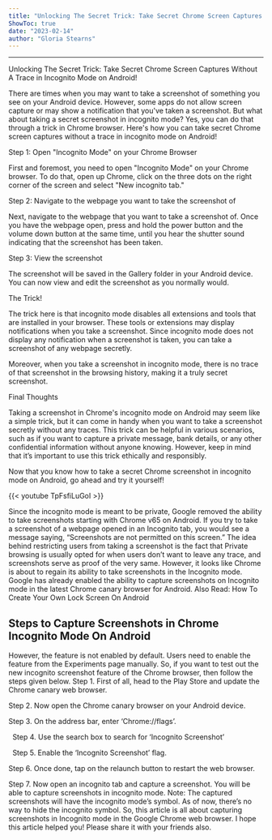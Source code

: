 ```yaml
---
title: "Unlocking The Secret Trick: Take Secret Chrome Screen Captures Without A Trace in Incognito Mode on Android!"
ShowToc: true 
date: "2023-02-14"
author: "Gloria Stearns"
---
```

*****
Unlocking The Secret Trick: Take Secret Chrome Screen Captures Without A Trace in Incognito Mode on Android!

There are times when you may want to take a screenshot of something you see on your Android device. However, some apps do not allow screen capture or may show a notification that you've taken a screenshot. But what about taking a secret screenshot in incognito mode? Yes, you can do that through a trick in Chrome browser. Here's how you can take secret Chrome screen captures without a trace in incognito mode on Android!

Step 1: Open "Incognito Mode" on your Chrome Browser

First and foremost, you need to open "Incognito Mode" on your Chrome browser. To do that, open up Chrome, click on the three dots on the right corner of the screen and select "New incognito tab."

Step 2: Navigate to the webpage you want to take the screenshot of

Next, navigate to the webpage that you want to take a screenshot of. Once you have the webpage open, press and hold the power button and the volume down button at the same time, until you hear the shutter sound indicating that the screenshot has been taken.

Step 3: View the screenshot

The screenshot will be saved in the Gallery folder in your Android device. You can now view and edit the screenshot as you normally would.

The Trick!

The trick here is that incognito mode disables all extensions and tools that are installed in your browser. These tools or extensions may display notifications when you take a screenshot. Since incognito mode does not display any notification when a screenshot is taken, you can take a screenshot of any webpage secretly.

Moreover, when you take a screenshot in incognito mode, there is no trace of that screenshot in the browsing history, making it a truly secret screenshot.

Final Thoughts

Taking a screenshot in Chrome's incognito mode on Android may seem like a simple trick, but it can come in handy when you want to take a screenshot secretly without any traces. This trick can be helpful in various scenarios, such as if you want to capture a private message, bank details, or any other confidential information without anyone knowing. However, keep in mind that it’s important to use this trick ethically and responsibly.

Now that you know how to take a secret Chrome screenshot in incognito mode on Android, go ahead and try it yourself!

{{< youtube TpFsfiLuGoI >}} 



Since the incognito mode is meant to be private, Google removed the ability to take screenshots starting with Chrome v65 on Android. If you try to take a screenshot of a webpage opened in an Incognito tab, you would see a message saying, “Screenshots are not permitted on this screen.”
The idea behind restricting users from taking a screenshot is the fact that Private browsing is usually opted for when users don’t want to leave any trace, and screenshots serve as proof of the very same.
However, it looks like Chrome is about to regain its ability to take screenshots in the Incognito mode. Google has already enabled the ability to capture screenshots on Incognito mode in the latest Chrome canary browser for Android.
Also Read: How To Create Your Own Lock Screen On Android

 
## Steps to Capture Screenshots in Chrome Incognito Mode On Android


However, the feature is not enabled by default. Users need to enable the feature from the Experiments page manually. So, if you want to test out the new incognito screenshot feature of the Chrome browser, then follow the steps given below.
Step 1. First of all, head to the Play Store and update the Chrome canary web browser.

Step 2. Now open the Chrome canary browser on your Android device.

Step 3. On the address bar, enter ‘Chrome://flags’.

 
Step 4. Use the search box to search for ‘Incognito Screenshot’

 
Step 5. Enable the ‘Incognito Screenshot’ flag.

Step 6. Once done, tap on the relaunch button to restart the web browser.

Step 7. Now open an incognito tab and capture a screenshot. You will be able to capture screenshots in incognito mode.
Note: The captured screenshots will have the incognito mode’s symbol. As of now, there’s no way to hide the incognito symbol.
So, this article is all about capturing screenshots in Incognito mode in the Google Chrome web browser. I hope this article helped you! Please share it with your friends also.




